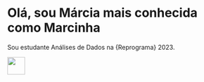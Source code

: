 # Olá, sou Márcia mais conhecida como Marcinha


Sou estudante Análises de Dados na {Reprograma} 2023.





<img src="https://cdn.jsdelivr.net/gh/devicons/devicon/icons/git/git-original.svg" width="40" />


